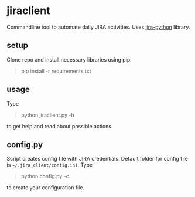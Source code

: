 # jiraclient

Commandline tool to automate daily JIRA activities. Uses [jira-python](https://jira.readthedocs.io/en/master/) library.

## setup

Clone repo and install necessary libraries using pip.

> pip install -r requirements.txt

## usage

Type

> python jiraclient.py -h

to get help and read about possible actions.

## config.py

Script creates config file with JIRA credentials. 
Default folder for config file is `~/.jira_client/config.ini`.
Type

> python config.py -c

to create your configuration file.
